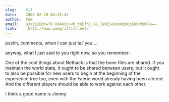 ```yaml
---
slug:    613
date:    2008-02-20 04:33:42
author:  Pam
email:   QJxjgIBgKw7O.HKAKc8+vh_tHEfh1.k8_IeMZS8eooWEm0gSH6dtDM7w==
link:     http://www.pamgriffith.net/
---
```


psshh, comments, when I can just *tell* you....

anyway, what I just said to you right now, so you remember:

One of the cool things about Nethack is that the bone files are
shared.  If you maintain the world state, it ought to be shared
between users, but it ought to also be possible for new users to begin
at the beginning of the experience tree too, even with the Faerie
world already having been altered.  And the different players should
be able to work against each other.

I think a good name is Jimmy.
